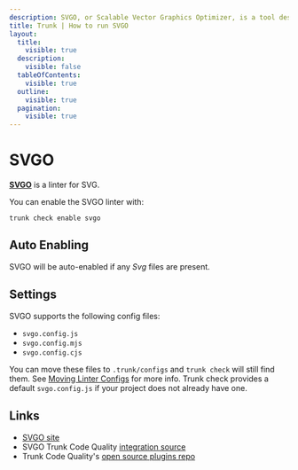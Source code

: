 ```yaml
---
description: SVGO, or Scalable Vector Graphics Optimizer, is a tool designed to optimize SVG files, making them smaller and more efficient without compromising on quality.
title: Trunk | How to run SVGO
layout:
  title:
    visible: true
  description:
    visible: false
  tableOfContents:
    visible: true
  outline:
    visible: true
  pagination:
    visible: true
---
```


# SVGO

[**SVGO**](https://github.com/svg/svgo) is a linter for SVG.

You can enable the SVGO linter with:

```shell
trunk check enable svgo
```

## Auto Enabling

SVGO will be auto-enabled if any *Svg* files are present.

## Settings

SVGO supports the following config files:
* `svgo.config.js`
* `svgo.config.mjs`
* `svgo.config.cjs`

You can move these files to `.trunk/configs` and `trunk check` will still find them. See [Moving Linter Configs](..#moving-linter-configs) for more info.
Trunk check provides a default `svgo.config.js` if your project does not already have one.



## Links

- [SVGO site](https://github.com/svg/svgo)
- SVGO Trunk Code Quality [integration source](https://github.com/trunk-io/plugins/tree/main/linters/svgo)
- Trunk Code Quality's [open source plugins repo](https://github.com/trunk-io/plugins/tree/main)
